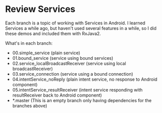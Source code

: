 # Review Services

Each branch is a topic of working with Services in Android. I learned Services a while ago, but haven't used several features in a while, so I did these demos and included them with RxJava2.

What's in each branch:

  - 00.simple_service (plain service)
  - 01.bound_service (service using bound services)
  - 02.service_localBroadcastReceiver (service using local broadcastReceiver)
  - 03.service_connection (service using a bound connection)
  - 04.intentService_noReply (plain intent service, no response to Android component)
  - 05.intentService_resultReceiver (intent service responding with resultReceiver back to Android component)
  - *.master (This is an empty branch only having dependencies for the branches above)
